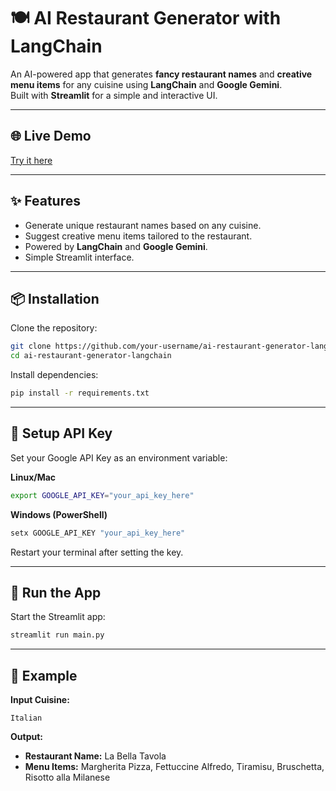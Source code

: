 
# 🍽️ AI Restaurant Generator with LangChain

An AI-powered app that generates **fancy restaurant names** and **creative menu items** for any cuisine using **LangChain** and **Google Gemini**.  
Built with **Streamlit** for a simple and interactive UI.

---

## 🌐 Live Demo
[Try it here](https://your-streamlit-link.streamlit.app/)

---

## ✨ Features
- Generate unique restaurant names based on any cuisine.
- Suggest creative menu items tailored to the restaurant.
- Powered by **LangChain** and **Google Gemini**.
- Simple Streamlit interface.

---

## 📦 Installation

Clone the repository:
```bash
git clone https://github.com/your-username/ai-restaurant-generator-langchain.git
cd ai-restaurant-generator-langchain
````

Install dependencies:

```bash
pip install -r requirements.txt
```

---

## 🔑 Setup API Key

Set your Google API Key as an environment variable:

**Linux/Mac**

```bash
export GOOGLE_API_KEY="your_api_key_here"
```

**Windows (PowerShell)**

```powershell
setx GOOGLE_API_KEY "your_api_key_here"
```

Restart your terminal after setting the key.

---

## 🚀 Run the App

Start the Streamlit app:

```bash
streamlit run main.py
```

---

## 📝 Example

**Input Cuisine:**

```
Italian
```

**Output:**

* **Restaurant Name:** La Bella Tavola
* **Menu Items:** Margherita Pizza, Fettuccine Alfredo, Tiramisu, Bruschetta, Risotto alla Milanese



